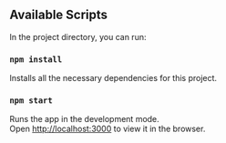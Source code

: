 ## Available Scripts

In the project directory, you can run:

### `npm install`

Installs all the necessary dependencies for this project.

### `npm start`

Runs the app in the development mode.<br />
Open [http://localhost:3000](http://localhost:3000) to view it in the browser.
